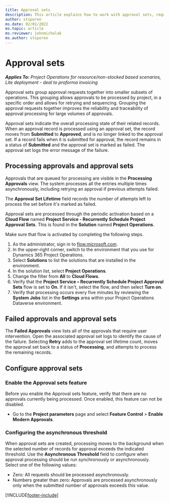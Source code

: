 ```yaml
---
title: Approval sets
description: This article explains how to work with approval sets, requests, and the subsets of those operations.
author: stsporen
ms.date: 02/01/2022
ms.topic: article
ms.reviewer: johnmichalak
ms.author: stsporen
---
```


# Approval sets

_**Applies To:** Project Operations for resource/non-stocked based scenarios, Lite deployment - deal to proforma invoicing_

Approval sets group approval requests together into smaller subsets of operations. This grouping allows approvals to be processed by project, in a specific order and allows for retrying and sequencing. Grouping the approval requests together improves the reliability and traceability of approval processing for large volumes of approvals.

Approval sets indicate the overall processing state of their related records. When an approval record is processed using an approval set, the record moves from **Submitted** to **Approved**, and is no longer linked to the approval set. If a record fails when it is submitted for approval, the record remains in a status of **Submitted** and the approval set is marked as failed. The approval set logs the error message of the failure.

## Processing approvals and approval sets
Approvals that are queued for processing are visible in the **Processing Approvals** view. The system processes all the entries multiple times asynchronously, including retrying an approval if previous attempts failed.

The **Approval Set Lifetime** field records the number of attempts left to process the set before it's marked as failed.

Approval sets are processed through the periodic activation based on a **Cloud Flow** named **Project Service - Recurrently Schedule Project Approval Sets**. This is found in the **Solution** named **Project Operations**. 

Make sure that flow is activated by completing the following steps.

1. As the administrator, sign in to [flow.microsoft.com](https://powerautomate.microsoft.com).
2. In the upper-right corner, switch to the environment that you use for Dynamics 365 Project Operations.
3. Select **Solutions** to list the solutions that are installed in the environment.
4. In the solution list, select **Project Operations**.
5. Change the filter from **All** to **Cloud Flows**.
6. Verify that the **Project Service – Recurrently Schedule Project Approval Sets** flow is set to **On**. If it isn't, select the flow, and then select **Turn on**.
7. Verify that processing occurs every five minutes by reviewing the **System Jobs** list in the **Settings** area within your Project Operations Dataverse environment.

## Failed approvals and approval sets
The **Failed Approvals** view lists all of the approvals that require user intervention. Open the associated approval set logs to identify the cause of the failure.
Selecting **Retry** adds to the approval set lifetime count, moves the approval set back to a status of **Processing**, and attempts to process the remaining records.

## Configure approval sets

### Enable the Approval sets feature
Before you enable the Approval sets feature, verify that there are no approvals currently being processed. Once enabled, this feature can not be disabled.

- Go to the **Project parameters** page and select **Feature Control** > **Enable Modern Approvals**.

### Configuring the asynchronous threshold 
When approval sets are created, processing moves to the background when the selected number of records for approval exceeds the indicated threshold. Use the **Asynchronous Threshold** field to configure when approval processing should be run synchronously or asynchronously. Select one of the following values:

  - Zero: All requests should be processed asynchronously. 
  - Numbers greater than zero: Approvals are processed asynchronously only when the submitted number of approvals exceeds this value.

[!INCLUDE[footer-include](../includes/footer-banner.md)]
